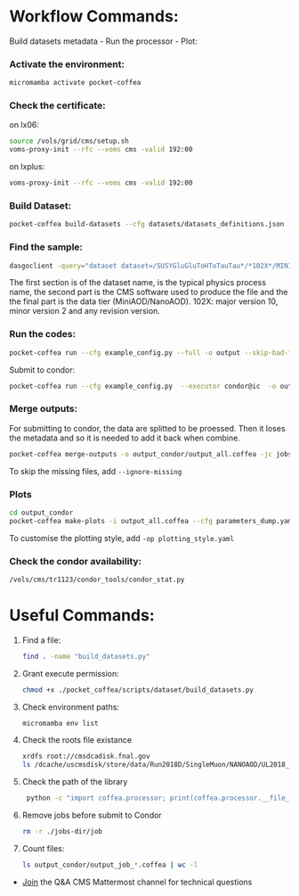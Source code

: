  # Workflow Commands:
 Build datasets metadata - Run the processor - Plot:
 
### Activate the environment:
```bash
micromamba activate pocket-coffea
```
### Check the certificate:
on lx06:
```bash
source /vols/grid/cms/setup.sh
voms-proxy-init --rfc --voms cms -valid 192:00
```
on lxplus:
```bash
voms-proxy-init --rfc --voms cms -valid 192:00
```
### Build Dataset:
```bash
pocket-coffea build-datasets --cfg datasets/datasets_definitions.json -o
```

### Find the sample:
```bash
dasgoclient -query="dataset dataset=/SUSYGluGluToHToTauTau*/*102X*/MINIAODSIM"
```
The first section is of the dataset name, is the typical physics process name, the second part is the CMS software used to produce the file and the the final part is the data tier (MiniAOD/NanoAOD). 102X: major version 10, minor version 2 and any revision version.

### Run the codes:
```bash
pocket-coffea run --cfg example_config.py --full -o output --skip-bad-files
```
Submit to condor:
```bash
pocket-coffea run --cfg example_config.py  --executor condor@ic  -o output_condor --scaleout=100 --skip-bad-files
```

### Merge outputs:
For submitting to condor, the data are splitted to be proessed. Then it loses the metadata and so it is needed to add it back when combine. 
```bash
pocket-coffea merge-outputs -o output_condor/output_all.coffea -jc jobs-dir/job/jobs_config.yaml output_condor/output_job_*.coffea
```
To skip the missing files, add ```--ignore-missing```

### Plots 
```bash
cd output_condor
pocket-coffea make-plots -i output_all.coffea --cfg parameters_dump.yaml -o plots
```
To customise the plotting style, add ```-op plotting_style.yaml```

### Check the condor availability:
```bash
/vols/cms/tr1123/condor_tools/condor_stat.py
```

# Useful Commands:
1. Find a file:
    ```bash
    find . -name "build_datasets.py"
    ```
2. Grant execute permission:
   ```bash
   chmod +x ./pocket_coffea/scripts/dataset/build_datasets.py
   ```
3. Check environment paths:
   ```bash
   micromamba env list
   ```
4. Check the roots file existance
    ```bash
    xrdfs root://cmsdcadisk.fnal.gov
    ls /dcache/uscmsdisk/store/data/Run2018D/SingleMuon/NANOAOD/UL2018_MiniAODv2_NanoAODv9-v1/280000/
    ```
5. Check the path of the library
   ```bash
    python -c "import coffea.processor; print(coffea.processor.__file__)"
    ```
6. Remove jobs before submit to Condor
   ```bash
   rm -r ./jobs-dir/job
   ```
7. Count files:
   ```bash
   ls output_condor/output_job_*.coffea | wc -l
   ```
  
- [Join](https://mattermost.web.cern.ch/cms-exp/channels/pocketcoffea---qa) the Q&A CMS Mattermost channel for technical questions


